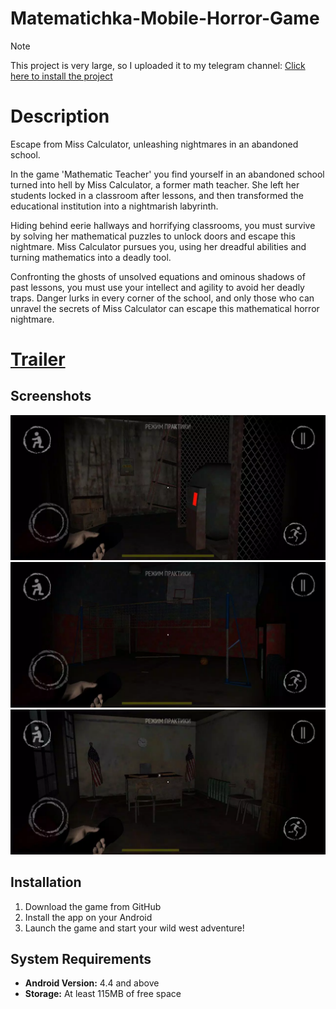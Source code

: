 # Matematichka-Mobile-Horror-Game

> [!NOTE]
> This project is very large, so I uploaded it to my telegram channel: <a href="https://t.me/babadjanov_dev/17">Click here to install the project</a>

# Description

Escape from Miss Calculator, unleashing nightmares in an abandoned school.

In the game 'Mathematic Teacher' you find yourself in an abandoned school turned into hell by Miss Calculator, a former math teacher. She left her students locked in a classroom after lessons, and then transformed the educational institution into a nightmarish labyrinth.

Hiding behind eerie hallways and horrifying classrooms, you must survive by solving her mathematical puzzles to unlock doors and escape this nightmare. Miss Calculator pursues you, using her dreadful abilities and turning mathematics into a deadly tool.

Confronting the ghosts of unsolved equations and ominous shadows of past lessons, you must use your intellect and agility to avoid her deadly traps. Danger lurks in every corner of the school, and only those who can unravel the secrets of Miss Calculator can escape this mathematical horror nightmare.

# <a href="https://www.youtube.com/watch?v=2_CUu3lUWJE">Trailer</a>

## Screenshots

![Screenshot 1](https://github.com/strike11/Matematichka-Mobile-Horror-Game/blob/main/scr_matem/screen-0.webp)  ![Screenshot 2](https://github.com/strike11/Matematichka-Mobile-Horror-Game/blob/main/scr_matem/screen-1.webp)  
![Screenshot 3](https://github.com/strike11/Matematichka-Mobile-Horror-Game/blob/main/scr_matem/screen-2.webp)

## Installation

1. Download the game from GitHub
2. Install the app on your Android
3. Launch the game and start your wild west adventure!

## System Requirements

- **Android Version:** 4.4 and above  
- **Storage:** At least 115MB of free space  
